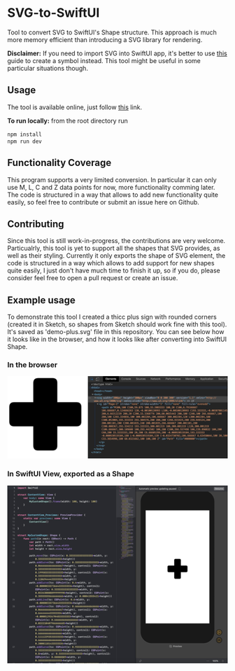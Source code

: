 # SVG-to-SwiftUI

Tool to convert SVG to SwiftUI's Shape structure. This approach is much more memory efficient than introducing a SVG library for rendering.

**Disclaimer:** If you need to import SVG into SwiftUI app, it's better to use [this](https://developer.apple.com/documentation/uikit/uiimage/creating_custom_symbol_images_for_your_app) guide to create a symbol instead. This tool might be useful in some particular situations though.

## Usage

The tool is available online, just follow [this](https://quassummanus.github.io/SVG-to-SwiftUI/) link.

**To run locally:** from the root directory run

```
npm install
npm run dev
```

## Functionality Coverage

This program supports a very limited conversion. In particular it can only use M, L, C and Z data points for now, more functionality comming later.
The code is structured in a way that allows to add new functionality quite easily, so feel free to contribute or submit an issue here on Github.

## Contributing

Since this tool is still work-in-progress, the contributions are very welcome. Particualrly, this tool is yet to support all the shapes that SVG provides, as well as their styling. Currently it only exports the shape of <path> SVG element, the code is structured in a way which allows to add support for new shapes quite easily, I just don't have much time to finish it up, so if you do, please consider feel free to open a pull request or create an issue.

## Example usage

To demonstrate this tool I created a thicc plus sign with rounded corners (created it in Sketch, so shapes from Sketch should work fine with this tool).
It's saved as 'demo-plus.svg' file in this repository. You can see below how it looks like in the browser, and how it looks like after converting into SwiftUI Shape.

### In the browser

![SVG file wiewed in the browser](example_svg.png)

### In SwiftUI View, exported as a Shape

![SVG file wiewed in the browser](example_swift.png)

